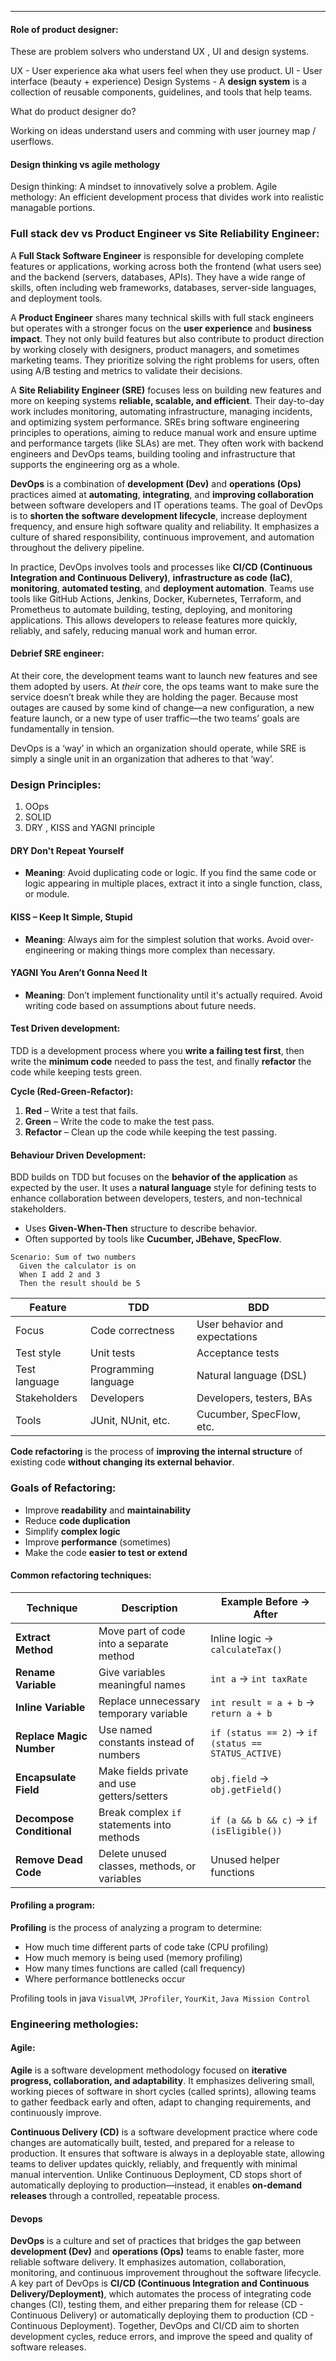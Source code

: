 
---

#### Role of product designer:

These are problem solvers who understand UX , UI and design systems.

UX - User experience aka what users feel when they use product.
UI - User interface (beauty + experience)
Design Systems - A **design system** is a collection of reusable components, guidelines, and tools that help teams.

What do product designer do?

Working on ideas understand users and comming with user journey map / userflows.

#### Design thinking vs agile methology

Design thinking: A mindset to innovatively solve a problem.
Agile methology: An efficient development process that divides work into realistic managable portions.

### Full stack dev vs Product Engineer vs Site Reliability Engineer:

A **Full Stack Software Engineer** is responsible for developing complete features or applications, working across both the frontend (what users see) and the backend (servers, databases, APIs). They have a wide range of skills, often including web frameworks, databases, server-side languages, and deployment tools. 

A **Product Engineer** shares many technical skills with full stack engineers but operates with a stronger focus on the **user experience** and **business impact**. They not only build features but also contribute to product direction by working closely with designers, product managers, and sometimes marketing teams. They prioritize solving the right problems for users, often using A/B testing and metrics to validate their decisions. 

A **Site Reliability Engineer (SRE)** focuses less on building new features and more on keeping systems **reliable, scalable, and efficient**. Their day-to-day work includes monitoring, automating infrastructure, managing incidents, and optimizing system performance. SREs bring software engineering principles to operations, aiming to reduce manual work and ensure uptime and performance targets (like SLAs) are met. They often work with backend engineers and DevOps teams, building tooling and infrastructure that supports the engineering org as a whole.

**DevOps** is a combination of **development (Dev)** and **operations (Ops)** practices aimed at **automating**, **integrating**, and **improving collaboration** between software developers and IT operations teams. The goal of DevOps is to **shorten the software development lifecycle**, increase deployment frequency, and ensure high software quality and reliability. It emphasizes a culture of shared responsibility, continuous improvement, and automation throughout the delivery pipeline.

In practice, DevOps involves tools and processes like **CI/CD (Continuous Integration and Continuous Delivery)**, **infrastructure as code (IaC)**, **monitoring**, **automated testing**, and **deployment automation**. Teams use tools like GitHub Actions, Jenkins, Docker, Kubernetes, Terraform, and Prometheus to automate building, testing, deploying, and monitoring applications. This allows developers to release features more quickly, reliably, and safely, reducing manual work and human error.

#### Debrief SRE engineer:

At their core, the development teams want to launch new features and see them adopted by users. At _their_ core, the ops teams want to make sure the service doesn’t break while they are holding the pager. Because most outages are caused by some kind of change—a new configuration, a new feature launch, or a new type of user traffic—the two teams’ goals are fundamentally in tension.

DevOps is a ‘way’ in which an organization should operate, while SRE is simply a single unit in an organization that adheres to that ‘way’.

### Design Principles:

1. OOps
2. SOLID 
3. DRY , KISS and YAGNI principle

#### DRY Don't Repeat Yourself

- **Meaning**: Avoid duplicating code or logic. If you find the same code or logic appearing in multiple places, extract it into a single function, class, or module.

####  KISS – Keep It Simple, Stupid

- **Meaning**: Always aim for the simplest solution that works. Avoid over-engineering or making things more complex than necessary.

#### YAGNI You Aren’t Gonna Need It

- **Meaning**: Don’t implement functionality until it's actually required. Avoid writing code based on assumptions about future needs.


#### Test Driven development:

TDD is a development process where you **write a failing test first**, then write the **minimum code** needed to pass the test, and finally **refactor** the code while keeping tests green.

**Cycle (Red-Green-Refactor):**

1. **Red** – Write a test that fails.
2. **Green** – Write the code to make the test pass.
3. **Refactor** – Clean up the code while keeping the test passing.


#### Behaviour Driven Development:

BDD builds on TDD but focuses on the **behavior of the application** as expected by the user. It uses a **natural language** style for defining tests to enhance collaboration between developers, testers, and non-technical stakeholders.

- Uses **Given-When-Then** structure to describe behavior.
- Often supported by tools like **Cucumber, JBehave, SpecFlow**.

```gherkin
Scenario: Sum of two numbers
  Given the calculator is on
  When I add 2 and 3
  Then the result should be 5
```

| Feature       | TDD                  | BDD                            |
| ------------- | -------------------- | ------------------------------ |
| Focus         | Code correctness     | User behavior and expectations |
| Test style    | Unit tests           | Acceptance tests               |
| Test language | Programming language | Natural language (DSL)         |
| Stakeholders  | Developers           | Developers, testers, BAs       |
| Tools         | JUnit, NUnit, etc.   | Cucumber, SpecFlow, etc.       |

**Code refactoring** is the process of **improving the internal structure** of existing code **without changing its external behavior**.

### Goals of Refactoring:

- Improve **readability** and **maintainability**
- Reduce **code duplication**
- Simplify **complex logic**
- Improve **performance** (sometimes)
- Make the code **easier to test or extend**

#### Common refactoring techniques:

| Technique                 | Description                                  | Example Before → After                              |
| ------------------------- | -------------------------------------------- | --------------------------------------------------- |
| **Extract Method**        | Move part of code into a separate method     | Inline logic → `calculateTax()`                     |
| **Rename Variable**       | Give variables meaningful names              | `int a` → `int taxRate`                             |
| **Inline Variable**       | Replace unnecessary temporary variable       | `int result = a + b` → `return a + b`               |
| **Replace Magic Number**  | Use named constants instead of numbers       | `if (status == 2)` → `if (status == STATUS_ACTIVE)` |
| **Encapsulate Field**     | Make fields private and use getters/setters  | `obj.field` → `obj.getField()`                      |
| **Decompose Conditional** | Break complex `if` statements into methods   | `if (a && b && c)` → `if (isEligible())`            |
| **Remove Dead Code**      | Delete unused classes, methods, or variables | Unused helper functions                             |

#### Profiling a program:

**Profiling** is the process of analyzing a program to determine:
- How much time different parts of code take (CPU profiling)
- How much memory is being used (memory profiling)
- How many times functions are called (call frequency)
- Where performance bottlenecks occur

Profiling tools in java `VisualVM`, `JProfiler`, `YourKit`, `Java Mission Control`

### Engineering methologies:

#### Agile:

**Agile** is a software development methodology focused on **iterative progress, collaboration, and adaptability**. It emphasizes delivering small, working pieces of software in short cycles (called sprints), allowing teams to gather feedback early and often, adapt to changing requirements, and continuously improve. 

**Continuous Delivery (CD)** is a software development practice where code changes are automatically built, tested, and prepared for a release to production. It ensures that software is always in a deployable state, allowing teams to deliver updates quickly, reliably, and frequently with minimal manual intervention. Unlike Continuous Deployment, CD stops short of automatically deploying to production—instead, it enables **on-demand releases** through a controlled, repeatable process.

#### Devops

**DevOps** is a culture and set of practices that bridges the gap between **development (Dev)** and **operations (Ops)** teams to enable faster, more reliable software delivery. It emphasizes automation, collaboration, monitoring, and continuous improvement throughout the software lifecycle. A key part of DevOps is **CI/CD (Continuous Integration and Continuous Delivery/Deployment)**, which automates the process of integrating code changes (CI), testing them, and either preparing them for release (CD - Continuous Delivery) or automatically deploying them to production (CD - Continuous Deployment). Together, DevOps and CI/CD aim to shorten development cycles, reduce errors, and improve the speed and quality of software releases.
